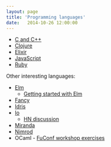 ```yaml
---
layout: page
title: 'Programming languages'
date:   2014-10-26 12:00:00
---
```


* [C and C++](/notes/lang/c/)
* [Clojure](/notes/lang/clojure/)
* [Elixir](/notes/lang/elixir/)
* [JavaScript](/notes/lang/js/)
* [Ruby](/notes/lang/ruby/)

Other interesting languages:

* [Elm](http://elm-lang.org/)
  - [Getting started with Elm](http://pragmaticstudio.com/blog/2014/12/19/getting-started-with-elm)
* [Fancy](http://www.fancy-lang.org/)
* [Idris](http://www.idris-lang.org/example/)
* [Io](http://iolanguage.org/scm/io/docs/IoGuide.html)
  - [HN discussion](https://news.ycombinator.com/item?id=8867575)
* [Miranda](http://miranda.org.uk/)
* [Nimrod](http://nimrod-lang.org/documentation.html)
* OCaml - [FuConf workshop exercises](http://gazagnaire.org/fuconf14/)
